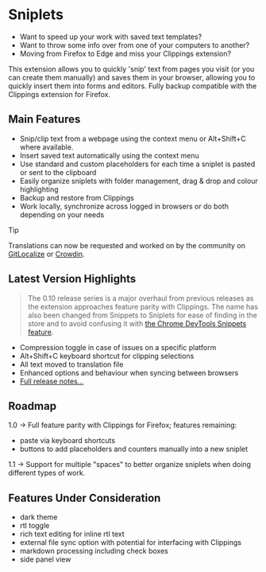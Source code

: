 # Sniplets

- Want to speed up your work with saved text templates?
- Want to throw some info over from one of your computers to another?
- Moving from Firefox to Edge and miss your Clippings extension?

This extension allows you to quickly 'snip' text from pages you visit (or you can create them manually) and saves them in your browser, allowing you to quickly insert them into forms and editors. Fully backup compatible with the Clippings extension for Firefox.

## Main Features

- Snip/clip text from a webpage using the context menu or Alt+Shift+C where available.
- Insert saved text automatically using the context menu
- Use standard and custom placeholders for each time a sniplet is pasted or sent to the clipboard
- Easily organize sniplets with folder management, drag & drop and colour highlighting
- Backup and restore from Clippings
- Work locally, synchronize across logged in browsers or do both depending on your needs

> [!TIP]
> Translations can now be requested and worked on by the community on [GitLocalize](https://gitlocalize.com/repo/9628) or [Crowdin](https://crowdin.com/project/sniplets).

## Latest Version Highlights

> The 0.10 release series is a major overhaul from previous releases as the extension approaches feature parity with Clippings. The name has also been changed from Snippets to Sniplets for ease of finding in the store and to avoid confusing it with [the Chrome DevTools Snippets feature](https://developer.chrome.com/docs/devtools/javascript/snippets/).

- Compression toggle in case of issues on a specific platform
- Alt+Shift+C keyboard shortcut for clipping selections
- All text moved to translation file
- Enhanced options and behaviour when syncing between browsers
- [Full release notes…](https://github.com/AppliedElegance/Sniplets/blob/dev/CHANGELOG.md)

## Roadmap

1.0 -> Full feature parity with Clippings for Firefox; features remaining:

- paste via keyboard shortcuts
- buttons to add placeholders and counters manually into a new sniplet

1.1 -> Support for multiple "spaces" to better organize sniplets when doing different types of work.

## Features Under Consideration

- dark theme
- rtl toggle
- rich text editing for inline rtl text
- external file sync option with potential for interfacing with Clippings
- markdown processing including check boxes
- side panel view